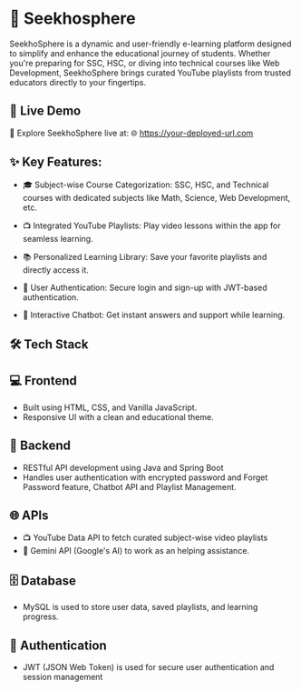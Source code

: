 
# 🚀 Seekhosphere

SeekhoSphere is a dynamic and user-friendly e-learning platform designed to simplify and enhance the educational journey of students. Whether you're preparing for SSC, HSC, or diving into technical courses like Web Development, SeekhoSphere brings curated YouTube playlists from trusted educators directly to your fingertips.


## 🔗 Live Demo
🚀 Explore SeekhoSphere live at: 🌐 https://your-deployed-url.com


## ✨ Key Features:

- 🎓 Subject-wise Course Categorization: SSC, HSC, and Technical courses with dedicated subjects like Math, Science, Web Development, etc.

- 📺 Integrated YouTube Playlists: Play video lessons within the app for seamless learning.

- 📚 Personalized Learning Library: Save your favorite playlists and directly access it.

- 🔐 User Authentication: Secure login and sign-up with JWT-based authentication.

- 💬 Interactive Chatbot: Get instant answers and support while learning.





## 🛠️ Tech Stack

## 💻 Frontend

* Built using HTML, CSS, and Vanilla JavaScript.
* Responsive UI with a clean and educational theme.

## 🧠 Backend
* RESTful API development using Java and Spring Boot
* Handles user authentication with encrypted password and Forget Password feature, Chatbot API and Playlist Management.

## 🌐 APIs 
* 📺 YouTube Data API to fetch curated subject-wise video playlists
* 🤖 Gemini API (Google's AI) to work as an helping assistance.

## 🗄️ Database
* MySQL is used to store user data, saved playlists, and learning progress.

## 🔐 Authentication
* JWT (JSON Web Token) is used for secure user authentication and session management



